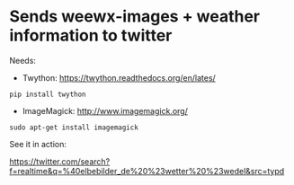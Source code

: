 Sends weewx-images + weather information to twitter
===

Needs:

- Twython: https://twython.readthedocs.org/en/lates/

```
pip install twython
```

- ImageMagick: http://www.imagemagick.org/

```
sudo apt-get install imagemagick
```

See it in action:

https://twitter.com/search?f=realtime&q=%40elbebilder_de%20%23wetter%20%23wedel&src=typd
